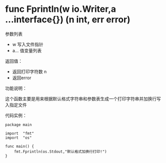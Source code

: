 # func Fprintln(w io.Writer,a ...interface{}) (n int, err error)

参数列表

- w 写入文件指针
- a... 值变量列表

返回值：

- 返回打印字符数 n
- 返回error

功能说明：

这个函数主要是用来根据默认格式字符串和参数表生成一个打印字符串并加换行写入指定文件

代码实例：

 	package main
	
	import 	"fmt"
	import  "os"
		
	func main() {
		fmt.Fprintln(os.Stdout,"默认格式加换行打印!")
	}
